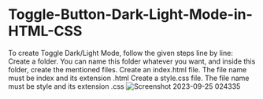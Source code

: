 # Toggle-Button-Dark-Light-Mode-in-HTML-CSS
To create Toggle Dark/Light Mode, follow the given steps line by line: Create a folder. You can name this folder whatever you want, and inside this folder, create the mentioned files. Create an index.html file. The file name must be index and its extension .html Create a style.css file. The file name must be style and its extension .css
![Screenshot 2023-09-25 024335](https://github.com/Mostafamahmoud12824/Toggle-Button-Dark-Light-Mode-in-HTML-CSS/assets/62766443/0192bef6-b817-4ec7-9ec7-77ff8eed0047)
